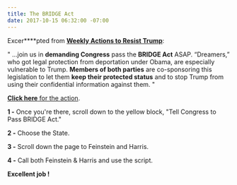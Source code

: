 ```yaml
---
title: The BRIDGE Act
date: 2017-10-15 06:32:00 -07:00
---
```


Excer****pted from [**Weekly Actions to Resist Trump**](http://www.weekly-resistance.online/about.html):

"  ...join us in **demanding Congress** pass the **BRIDGE Act** ASAP. “Dreamers,” who got legal protection from deportation under Obama, are especially vulnerable to Trump. **Members of both parties** are co-sponsoring this legislation to let them **keep their protected status** and to stop Trump from using their confidential information against them.  "

[**Click here** for the action](http://www.weekly-resistance.online/). 
 
**1 -** Once you're there, scroll down to the yellow block, "Tell Congress to Pass BRIDGE Act."

**2 -** Choose the State.

**3 -** Scroll down the page to Feinstein and Harris.

**4 -** Call both Feinstein & Harris and use the script.


**Excellent job !**

